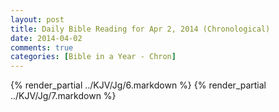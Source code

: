 ```yaml
---
layout: post
title: Daily Bible Reading for Apr 2, 2014 (Chronological)
date: 2014-04-02
comments: true
categories: [Bible in a Year - Chron]
---
```

{% render_partial ../KJV/Jg/6.markdown %}
{% render_partial ../KJV/Jg/7.markdown %}
